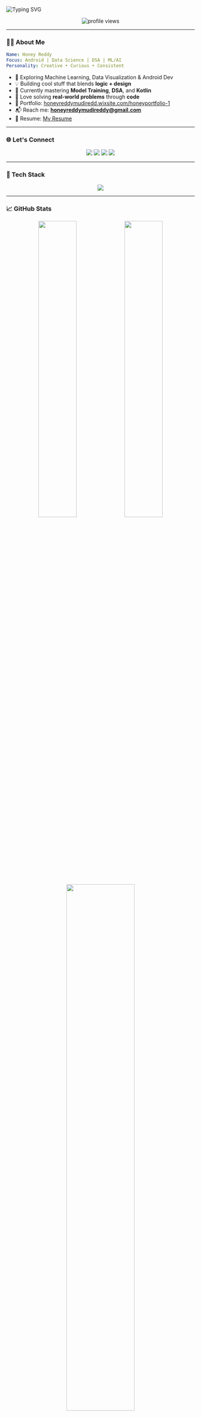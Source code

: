 
<!-- Banner -->
<img src="https://readme-typing-svg.herokuapp.com?font=Fira+Code&size=30&pause=1000&center=true&vCenter=true&width=900&lines=Hi+%F0%9F%91%8B%2C+I'm+Honey+Reddy;Aspiring+SDE+%7C+ML+and+AI+Explorer;Building+Smart+Solutions+%F0%9F%9A%80" alt="Typing SVG" />

<p align="center">
  <img src="https://komarev.com/ghpvc/?username=honeyreddy13&label=Profile+Views&color=brightgreen&style=flat" alt="profile views"/>
</p>

---

### 💁‍♀️ About Me
```yaml
Name: Honey Reddy
Focus: Android | Data Science | DSA | ML/AI
Personality: Creative • Curious • Consistent
```

- 🎯 Exploring Machine Learning, Data Visualization & Android Dev
- 💡 Building cool stuff that blends **logic + design**
- 🌱 Currently mastering **Model Training**, **DSA**, and **Kotlin**
- 🧠 Love solving **real-world problems** through **code**
- 🔗 Portfolio: [honeyreddymudiredd.wixsite.com/honeyportfolio-1](https://honeyreddymudiredd.wixsite.com/honeyportfolio-1)
- 📬 Reach me: **honeyreddymudireddy@gmail.com**
- 📄 Resume: [My Resume](https://drive.google.com/file/d/1x6OfglJNS86YMLk5YXpVUhkGqkxqPcMG/view?usp=sharing)

---

### 🌐 Let's Connect

<p align="center">
  <a href="https://www.linkedin.com/in/honey1305/"><img src="https://img.shields.io/badge/LinkedIn-blue?style=for-the-badge&logo=linkedin" /></a>
  <a href="https://www.leetcode.com/honey_reddy"><img src="https://img.shields.io/badge/LeetCode-orange?style=for-the-badge&logo=leetcode" /></a>
  <a href="https://www.hackerrank.com/honeyreddymudir1"><img src="https://img.shields.io/badge/Hackerrank-2EC866?style=for-the-badge&logo=hackerrank" /></a>
  <a href="https://auth.geeksforgeeks.org/user/honeyreddy0fzn"><img src="https://img.shields.io/badge/GeeksForGeeks-darkgreen?style=for-the-badge&logo=geeksforgeeks" /></a>
</p>

---

### 🧰 Tech Stack

<p align="center">
  <img src="https://skillicons.dev/icons?i=c,cpp,java,python,kotlin,javascript,html,css,mysql,sqlite,androidstudio,firebase,hadoop,gcp,figma,vscode,linux" />
</p>

---

### 📈 GitHub Stats

<p align="center">
  <img src="https://github-readme-stats.vercel.app/api?username=honeyreddy13&show_icons=true&theme=radical" width="45%" />
  <img src="https://github-readme-streak-stats.herokuapp.com?user=honeyreddy13&theme=radical" width="45%" />
</p>

<p align="center">
  <img src="https://github-readme-stats.vercel.app/api/top-langs?username=honeyreddy13&layout=compact&theme=radical" width="60%" />
</p>

---

### 🏆 GitHub Trophies

<p align="center">
  <img src="https://github-profile-trophy.vercel.app/?username=honeyreddy13&theme=onedark&column=6&margin-w=10" />
</p>

---

### 💡 Fun Fact

> “Binary Trees are more loyal than people — at least they never ghost you before an interview 😄”

---

### 🔗 Quick Access
- 📘 **Portfolio**: [Honey's Projects](https://honeyreddymudiredd.wixsite.com/honeyportfolio-1)  
- 🧾 **Resume**: [Google Drive](https://drive.google.com/file/d/1x6OfglJNS86YMLk5YXpVUhkGqkxqPcMG/view?usp=sharing)  
- 📩 **Email**: honeyreddymudireddy@gmail.com  

---

<p align="center">
  <b>Thanks for visiting! Keep learning. Keep building. 🚀</b>
</p>
